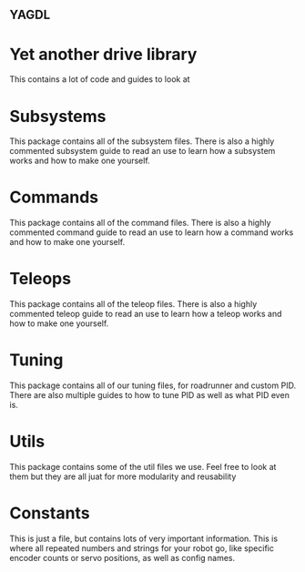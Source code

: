 ## YAGDL
# Yet another drive library
This contains a lot of code and guides to look at

# Subsystems
This package contains all of the subsystem files. There is also a highly commented subsystem 
guide to read an use to learn how a subsystem works and how to make one yourself.

# Commands
This package contains all of the command files. There is also a highly commented command guide
to read an use to learn how a command works and how to make one yourself.

# Teleops
This package contains all of the teleop files. There is also a highly commented teleop guide
to read an use to learn how a teleop works and how to make one yourself.

# Tuning
This package contains all of our tuning files, for roadrunner and custom PID. There are also 
multiple guides to how to tune PID as well as what PID even is.

# Utils
This package contains some of the util files we use. Feel free to look at them but they are all
juat for more modularity and reusability

# Constants
This is just a file, but contains lots of very important information. This is where all repeated
numbers and strings for your robot go, like specific encoder counts or servo positions, as well
as config names.